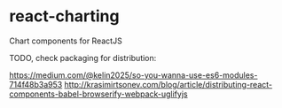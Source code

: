 # react-charting

Chart components for ReactJS

TODO, check packaging for distribution:

https://medium.com/@kelin2025/so-you-wanna-use-es6-modules-714f48b3a953
http://krasimirtsonev.com/blog/article/distributing-react-components-babel-browserify-webpack-uglifyjs
